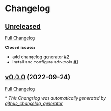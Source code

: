 # Changelog

## [Unreleased](https://github.com/cprime-labs/cqa-demo/tree/HEAD)

[Full Changelog](https://github.com/cprime-labs/cqa-demo/compare/v0.0.0...HEAD)

**Closed issues:**

- add changelog generator [\#2](https://github.com/cprime-labs/cqa-demo/issues/2)
- install and configure adr-tools [\#1](https://github.com/cprime-labs/cqa-demo/issues/1)

## [v0.0.0](https://github.com/cprime-labs/cqa-demo/tree/v0.0.0) (2022-09-24)

[Full Changelog](https://github.com/cprime-labs/cqa-demo/compare/7e60125a6c3e5cbc2e0f71705ec3e5fe62f924f2...v0.0.0)



\* *This Changelog was automatically generated by [github_changelog_generator](https://github.com/github-changelog-generator/github-changelog-generator)*
